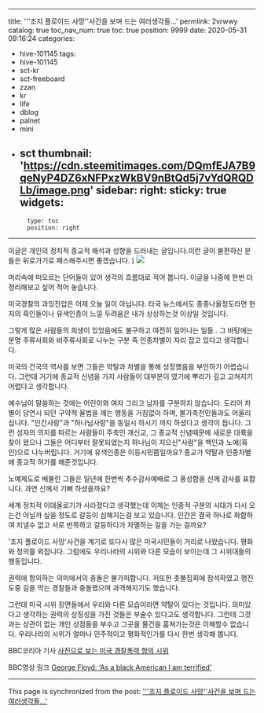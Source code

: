 
---
title: '''조지 플로이드 사망''사건을 보며 드는 여러생각들...'
permlink: 2vrwwy
catalog: true
toc_nav_num: true
toc: true
position: 9999
date: 2020-05-31 09:16:24
categories:
- hive-101145
tags:
- hive-101145
- sct-kr
- sct-freeboard
- zzan
- kr
- life
- dblog
- palnet
- mini
- sct
thumbnail: 'https://cdn.steemitimages.com/DQmfEJA7B9qeNyP4DZ6xNFPxzWkBV9nBtQd5j7vYdQRQDLb/image.png'
sidebar:
    right:
        sticky: true
widgets:
    -
        type: toc
        position: right
---


이글은 개인의 정치적 종교적 해석과 성향을 드러내는 글입니다.이런 글이 불편하신 분들은 뒤로가기로 패스해주시면 좋겠습니다. )
![](https://cdn.steemitimages.com/DQmfEJA7B9qeNyP4DZ6xNFPxzWkBV9nBtQd5j7vYdQRQDLb/image.png)


머리속에 떠오르는 단어들이 있어 생각의 흐름대로 적어 봅니다. 이글을 나중에 한번 더 정리해보고 싶어 적어 놓습니다. 


미국경찰의 과잉진압은 어제 오늘 일이 아닙니다. 타국 뉴스에서도 종종나올정도라면 현지의 흑인들이나 유색인종이 느낄 두려움은 내가 상상하는것 이상일 것입니다. 

그렇게 많은 사람들의 희생이 있었음에도 불구하고 여전히 일어나는 일들.. 그 바탕에는 분명 주류사회와 비주류사회로 나누는 구분 즉 인종차별이 자리 잡고 있다고 생각합니다. 

미국의 건국의 역사를 보면 그들은 약탈과 차별을 통해 성장했음을 부인하기 어렵습니다. 그런데 거기에 종교적 신념을 가지 사람들이 대부분이 였기에 뿌리가 깊고 고쳐지기 어렵다고 생각합니다. 

예수님이 말씀하는 것에는 어린이와 여자 그리고 남자를 구분하지 않습니다. 도리어 차별이 당연시 되던 구약적 율법을 깨는 행동을 거침없이 하며, 불가촉천민들과도 어울리 십니다. 
"인간사랑"과 "하나님사랑"을 동일시 하시기 까지 하셨다고 생각이 듭니다. 
그런 성자의 의지를 따르는 사람들이 주축인 개신교, 그 종교적 신념때문에 새로운 대륙을 찾아 왔으나 그들은 어디부터 잘못되었는지 하나님이 지으신"사람"을 백인과 노예(흑인)으로 나누버립니다. 거기에 유색인종은 이등시민쯤일까요? 종교가 약탈과 인종차별에 종교적 허가를 해준것입니다. 

노예제도로 배불린 그들은 일년에 한번씩 추수감사예배로 그 풍성함을 신께 감사를 표합니다.  과연 신께서 기뻐 하셨을까요?

세계 정치적 이데올로기가 사라졌다고 생각했는데 이제는 인종적 구분의 시대가 다시 오는건 아닐까 싶을 정도로 갈등이 심해지는걸 보고 있습니다. 인간은 결국 하나로 화합하여 지낼수 없고 서로 반목하고 갈등하다가 자멸하는 길을 가는 걸까요? 

'조지 플로이드 사망'사건을 계기로 또다시 많은 미국시민들이 거리로 나왔습니다. 평화와 정의를 외칩니다. 그럼에도 우리나라의 시위와 다른 모습이 보이는데 그 시위대들의 행동입니다. 

권력에 항의하는 의미에서의 충돌은 불가피합니다. 저또한 촛불집회에 참석하였고 행진도중 길을 막는 경찰들과 충돌했으며 과격해지기도 했습니다.

그런데 미국 시위 장면들에서 우리와 다른 모습이라면 약탈이 있다는 것입니다. 의미있다고 생각하는 권력의 상징성을 가진 것들은 부술수 있다고도 생각합니다. 그런데 그것과는 상관이 없는 개인 상점들을 부수고 그곳을 물건을 훔쳐가는것은 이해할수 없습니다. 우리나라의 시위가 얼마나 민주적이고 평화적인가를 다시 한번 생각해 봅니다. 













BBC코리아 기사
[사진으로 보는 미국 경찰폭력 항의 시위](https://www.bbc.com/korean/news-52865977)

BBC영상 링크
[George Floyd: ‘As a black American I am terrified’](https://www.bbc.com/news/av/world-us-canada-52854527/george-floyd-as-a-black-american-i-am-terrified)

- - -

This page is synchronized from the post: ['''조지 플로이드 사망''사건을 보며 드는 여러생각들...'](https://steemit.com/@kingbit/2vrwwy)
